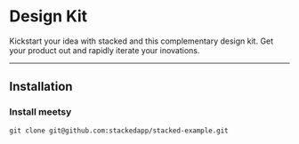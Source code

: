 # Design Kit

Kickstart your idea with stacked and this complementary design kit. Get your product out and rapidly iterate your inovations.

---------------

## Installation ##

### Install meetsy ###

```node
git clone git@github.com:stackedapp/stacked-example.git
```
